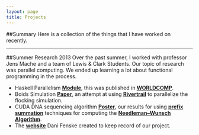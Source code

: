 ```yaml
---
layout: page
title: Projects
---
```


##Summary
Here is a collection of the things that I have worked on recently.

---
##Summer Research 2013
Over the past summer, I worked with professor Jens Mache and a team of Lewis & Clark Students. Our topic of research was parallel computing. We ended up learning a lot about functional programming in the process.

* Haskell Parallelism [**Module**](/haskell.pdf), this was published in [**WORLDCOMP**](http://www.world-academy-of-science.org/).
* Boids Simulation [**Paper**](/boids.pdf), an attempt at using [**Rivertrail**](https://github.com/RiverTrail/RiverTrail) to parallelize the flocking simulation.
* CUDA DNA sequencing algorithm [**Poster**](\cuda.pdf), our results for using [**prefix summation**](http://en.wikipedia.org/wiki/Prefix_sum) techniques for computing the [**Needleman–Wunsch Algorithm**](http://en.wikipedia.org/wiki/Needleman%E2%80%93Wunsch_algorithm).
* The [**website**]() Dani Fenske created to keep record of our project.